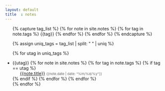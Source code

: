 ```yaml
---
layout: default
title  : notes
---
```


<ul>

  {% capture tag_list %}
  {% for note in site.notes %}
  {% for tag in note.tags %}
  {{tag}}
  {% endfor %}
  {% endfor %}
  {% endcapture %}

  {% assign uniq_tags = tag_list | split: " " | uniq %}

  {% for utag in uniq_tags %}
  <li class="tag_list" href='#{{utag}}'>
  {{utag}}
  {% for note in site.notes %}
  {% for tag in note.tags %}
  {% if tag == utag %}
    <ul class="archive_list">
      <a class="archive_list_article_link" href='{{note.url}}'>{{note.title}}</a> <time style="color:#666;font-size:11px;" datetime='{{note.date | date: "%Y-%m-%d"}}'>{{note.date | date: "%m/%d/%y"}}</time>
    </ul>
  {% endif %}
  {% endfor %}
  {% endfor %}
  </li>
  {% endfor %}
</ul>
